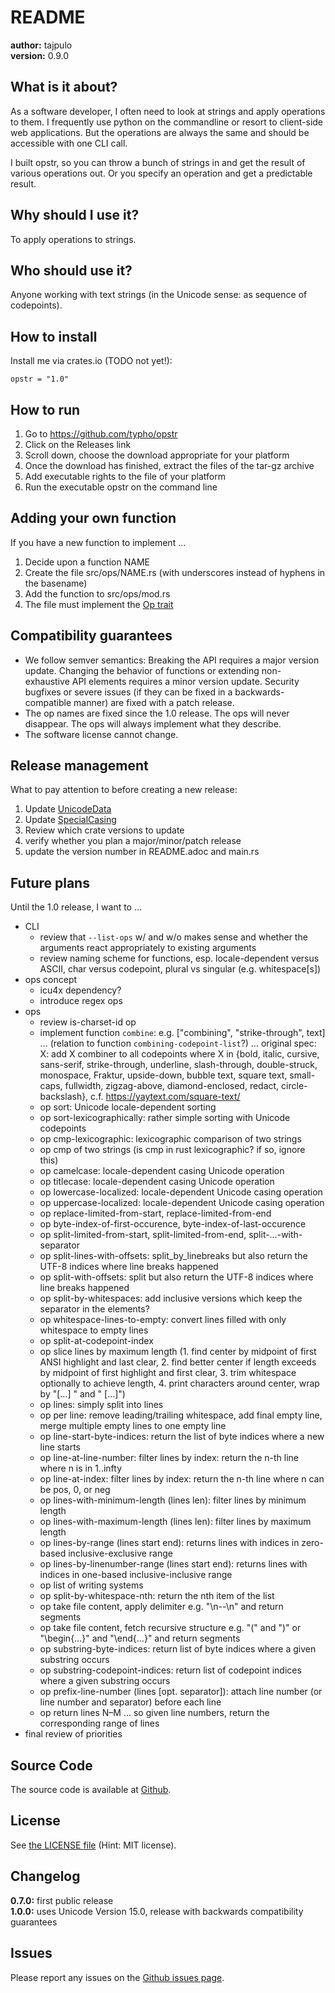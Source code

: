 # README

**author:** tajpulo <br/>
**version:** 0.9.0

## What is it about?

As a software developer, I often need to look at strings and apply operations to them.
I frequently use python on the commandline or resort to client-side web applications.
But the operations are always the same and should be accessible with one CLI call.

I built opstr, so you can throw a bunch of strings in and get the result of various operations out.
Or you specify an operation and get a predictable result.

## Why should I use it?

To apply operations to strings.

## Who should use it?

Anyone working with text strings (in the Unicode sense: as sequence of codepoints).

## How to install

Install me via crates.io (TODO not yet!):

```
opstr = "1.0"
```

## How to run

1. Go to https://github.com/typho/opstr
2. Click on the Releases link
3. Scroll down, choose the download appropriate for your platform
4. Once the download has finished, extract the files of the tar-gz archive
5. Add executable rights to the file of your platform
6. Run the executable opstr on the command line

## Adding your own function

If you have a new function to implement …

1. Decide upon a function NAME
2. Create the file src/ops/NAME.rs (with underscores instead of hyphens in the basename)
4. Add the function to src/ops/mod.rs
5. The file must implement the [Op trait](src/ops/traits.rs)

## Compatibility guarantees

* We follow semver semantics: Breaking the API requires a major version update. Changing the behavior of functions or extending non-exhaustive API elements requires a minor version update. Security bugfixes or severe issues (if they can be fixed in a backwards-compatible manner) are fixed with a patch release.
* The op names are fixed since the 1.0 release. The ops will never disappear. The ops will always implement what they describe.
* The software license cannot change.

## Release management

What to pay attention to before creating a new release:

1. Update [UnicodeData](https://www.unicode.org/Public/UCD/latest/ucd/UnicodeData.txt)
2. Update [SpecialCasing](https://www.unicode.org/Public/UCD/latest/ucd/SpecialCasing.txt)
3. Review which crate versions to update
4. verify whether you plan a major/minor/patch release
5. update the version number in README.adoc and main.rs

## Future plans

Until the 1.0 release, I want to …

* CLI
    * review that `--list-ops` w/ and w/o makes sense and whether the arguments react appropriately to existing arguments
    * review naming scheme for functions, esp. locale-dependent versus ASCII, char versus codepoint, plural vs singular (e.g. whitespace[s])
* ops concept
    * icu4x dependency?
    * introduce regex ops
* ops
    * review is-charset-id op
    * implement function `combine`: e.g. ["combining", "strike-through", text] … (relation to function `combining-codepoint-list`?) … original spec: X: add X combiner to all codepoints where X in {bold, italic, cursive, sans-serif, strike-through, underline, slash-through, double-struck, monospace, Fraktur, upside-down, bubble text, square text, small-caps, fullwidth, zigzag-above, diamond-enclosed, redact, circle-backslash}, c.f. https://yaytext.com/square-text/
    * op sort: Unicode locale-dependent sorting
    * op sort-lexicographically: rather simple sorting with Unicode codepoints
    * op cmp-lexicographic: lexicographic comparison of two strings
    * op cmp of two strings (is cmp in rust lexicographic? if so, ignore this)
    * op camelcase: locale-dependent casing Unicode operation
    * op titlecase: locale-dependent casing Unicode operation
    * op lowercase-localized: locale-dependent Unicode casing operation
    * op uppercase-localized: locale-dependent Unicode casing operation
    * op replace-limited-from-start, replace-limited-from-end
    * op byte-index-of-first-occurence, byte-index-of-last-occurence
    * op split-limited-from-start, split-limited-from-end, split-…-with-separator
    * op split-lines-with-offsets: split_by_linebreaks but also return the UTF-8 indices where line breaks happened
    * op split-with-offsets: split but also return the UTF-8 indices where line breaks happened
    * op split-by-whitespaces: add inclusive versions which keep the separator in the elements?
    * op whitespace-lines-to-empty: convert lines filled with only whitespace to empty lines
    * op split-at-codepoint-index
    * op slice lines by maximum length (1. find center by midpoint of first ANSI highlight and last clear, 2. find better center if length exceeds by midpoint of first highlight and first clear, 3. trim whitespace optionally to achieve length, 4. print characters around center, wrap by "[…] " and " […]")
    * op lines: simply split into lines
    * op per line: remove leading/trailing whitespace, add final empty line, merge multiple empty lines to one empty line
    * op line-start-byte-indices: return the list of byte indices where a new line starts
    * op line-at-line-number: filter lines by index: return the n-th line where n is in 1..infty
    * op line-at-index: filter lines by index: return the n-th line where n can be pos, 0, or neg
    * op lines-with-minimum-length (lines len): filter lines by minimum length
    * op lines-with-maximum-length (lines len): filter lines by maximum length
    * op lines-by-range (lines start end): returns lines with indices in zero-based inclusive-exclusive range
    * op lines-by-linenumber-range (lines start end): returns lines with indices in one-based inclusive-inclusive range
    * op list of writing systems
    * op split-by-whitespace-nth: return the nth item of the list
    * op take file content, apply delimiter e.g. "\n--\n" and return segments
    * op take file content, fetch recursive structure e.g. "(" and ")" or "\begin{…}" and "\end{…}" and return segments
    * op substring-byte-indices: return list of byte indices where a given substring occurs
    * op substring-codepoint-indices: return list of codepoint indices where a given substring occurs
    * op prefix-line-number (lines [opt. separator]): attach line number (or line number and separator) before each line
    * op return lines N–M … so given line numbers, return the corresponding range of lines
* final review of priorities

## Source Code

The source code is available at [Github](https://github.com/typho/opstr).

## License

See [the LICENSE file](LICENSE) (Hint: MIT license).

## Changelog

**0.7.0:** first public release <br/>
**1.0.0:** uses Unicode Version 15.0, release with backwards compatibility guarantees

## Issues

Please report any issues on the [Github issues page](https://github.com/typho/opstr/issues).
